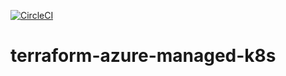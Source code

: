 [![CircleCI](https://circleci.com/gh/w3f/terraform-azure-polkadot-k8s.svg?style=svg)](https://circleci.com/gh/w3f/terraform-azure-polkadot-k8s)

# terraform-azure-managed-k8s
